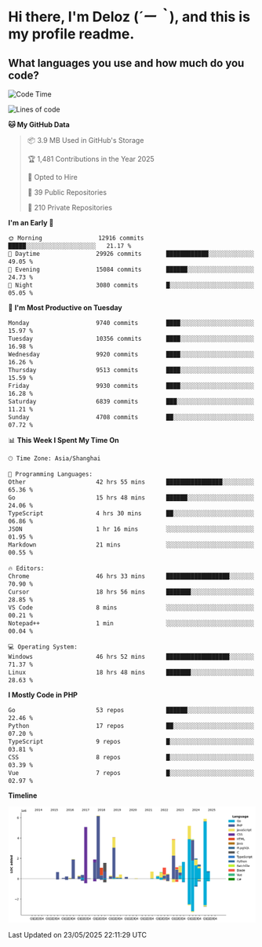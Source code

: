 # **Hi there, I'm Deloz (*´ー｀*), and this is my profile readme.**

## **What languages you use and how much do you code?**

<!--START_SECTION:waka-->
![Code Time](http://img.shields.io/badge/Code%20Time-6%2C452%20hrs%2031%20mins-blue)

![Lines of code](https://img.shields.io/badge/From%20Hello%20World%20I%27ve%20Written-54.5%20million%20lines%20of%20code-blue)

**🐱 My GitHub Data** 

> 📦 3.9 MB Used in GitHub's Storage 
 > 
> 🏆 1,481 Contributions in the Year 2025
 > 
> 💼 Opted to Hire
 > 
> 📜 39 Public Repositories 
 > 
> 🔑 210 Private Repositories 
 > 
**I'm an Early 🐤** 

```text
🌞 Morning                12916 commits       █████░░░░░░░░░░░░░░░░░░░░   21.17 % 
🌆 Daytime                29926 commits       ████████████░░░░░░░░░░░░░   49.05 % 
🌃 Evening                15084 commits       ██████░░░░░░░░░░░░░░░░░░░   24.73 % 
🌙 Night                  3080 commits        █░░░░░░░░░░░░░░░░░░░░░░░░   05.05 % 
```
📅 **I'm Most Productive on Tuesday** 

```text
Monday                   9740 commits        ████░░░░░░░░░░░░░░░░░░░░░   15.97 % 
Tuesday                  10356 commits       ████░░░░░░░░░░░░░░░░░░░░░   16.98 % 
Wednesday                9920 commits        ████░░░░░░░░░░░░░░░░░░░░░   16.26 % 
Thursday                 9513 commits        ████░░░░░░░░░░░░░░░░░░░░░   15.59 % 
Friday                   9930 commits        ████░░░░░░░░░░░░░░░░░░░░░   16.28 % 
Saturday                 6839 commits        ███░░░░░░░░░░░░░░░░░░░░░░   11.21 % 
Sunday                   4708 commits        ██░░░░░░░░░░░░░░░░░░░░░░░   07.72 % 
```


📊 **This Week I Spent My Time On** 

```text
🕑︎ Time Zone: Asia/Shanghai

💬 Programming Languages: 
Other                    42 hrs 55 mins      ████████████████░░░░░░░░░   65.36 % 
Go                       15 hrs 48 mins      ██████░░░░░░░░░░░░░░░░░░░   24.06 % 
TypeScript               4 hrs 30 mins       ██░░░░░░░░░░░░░░░░░░░░░░░   06.86 % 
JSON                     1 hr 16 mins        ░░░░░░░░░░░░░░░░░░░░░░░░░   01.95 % 
Markdown                 21 mins             ░░░░░░░░░░░░░░░░░░░░░░░░░   00.55 % 

🔥 Editors: 
Chrome                   46 hrs 33 mins      ██████████████████░░░░░░░   70.90 % 
Cursor                   18 hrs 56 mins      ███████░░░░░░░░░░░░░░░░░░   28.85 % 
VS Code                  8 mins              ░░░░░░░░░░░░░░░░░░░░░░░░░   00.21 % 
Notepad++                1 min               ░░░░░░░░░░░░░░░░░░░░░░░░░   00.04 % 

💻 Operating System: 
Windows                  46 hrs 52 mins      ██████████████████░░░░░░░   71.37 % 
Linux                    18 hrs 48 mins      ███████░░░░░░░░░░░░░░░░░░   28.63 % 
```

**I Mostly Code in PHP** 

```text
Go                       53 repos            ██████░░░░░░░░░░░░░░░░░░░   22.46 % 
Python                   17 repos            ██░░░░░░░░░░░░░░░░░░░░░░░   07.20 % 
TypeScript               9 repos             █░░░░░░░░░░░░░░░░░░░░░░░░   03.81 % 
CSS                      8 repos             █░░░░░░░░░░░░░░░░░░░░░░░░   03.39 % 
Vue                      7 repos             █░░░░░░░░░░░░░░░░░░░░░░░░   02.97 % 
```



**Timeline**

![Lines of Code chart](https://raw.githubusercontent.com/deloz/deloz/main/assets/bar_graph.png)


 Last Updated on 23/05/2025 22:11:29 UTC
<!--END_SECTION:waka-->
